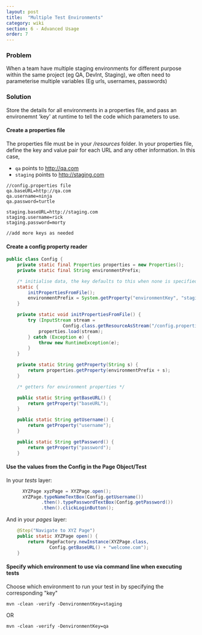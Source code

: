 ```yaml
---
layout: post
title:  "Multiple Test Environments"
category: wiki
section: 6 - Advanced Usage
order: 7
---
```


### Problem
When a team have multiple staging environments for different purpose within the same project (eg QA, DevInt, Staging), we often need to parameterise multiple variables (Eg urls, usernames, passwords)

### Solution
Store the details for all environments in a properties file, and pass an environemnt 'key' at runtime to tell the code which parameters to use.

#### Create a properties file
The properties file must be in your */resources* folder. In your properties file, define the key and value pair for each URL and any other information.
In this case,
* `qa` points to http://qa.com
* `staging` points to http://staging.com

```
//config.properties file
qa.baseURL=http://qa.com
qa.username=ninja
qa.password=turtle

staging.baseURL=http://staging.com
staging.username=rick
staging.password=morty

//add more keys as needed
```
#### Create a config property reader
```java
public class Config {
    private static final Properties properties = new Properties();
    private static final String environmentPrefix;

    /* initialise data, the key defaults to this when none is specified at command line */
    static {
        initPropertiesFromFile();
        environmentPrefix = System.getProperty("environmentKey", "staging") + ".";
    }

    private static void initPropertiesFromFile() {
        try (InputStream stream =
                     Config.class.getResourceAsStream("/config.properties")) {
            properties.load(stream);
        } catch (Exception e) {
            throw new RuntimeException(e);
        }
    }

    private static String getProperty(String s) {
        return properties.getProperty(environmentPrefix + s);
    }

    /* getters for environment properties */

    public static String getBaseURL() {
        return getProperty("baseURL");
    }

    public static String getUsername() {
        return getProperty("username");
    }

    public static String getPassword() {
        return getProperty("password");
    }
```

#### Use the values from the Config in the Page Object/Test

In your *tests* layer:
```java
      XYZPage xyzPage = XYZPage.open();
      xYZPage.typeNameTextBox(Config.getUsername())
             .then().typePasswordTextBox(Config.getPassword())
             .then().clickLoginButton();
```

And in your *pages* layer:
```java
    @Step("Navigate to XYZ Page")
    public static XYZPage open() {
        return PageFactory.newInstance(XYZPage.class,
                Config.getBaseURL() + "welcome.com");
    }
```
#### Specify which environment to use via command line when executing tests
Choose which environment to run your test in by specifying  the corresponding "key"

`mvn -clean -verify -DenvironmentKey=staging`

OR

`mvn -clean -verify -DenvironmentKey=qa`
